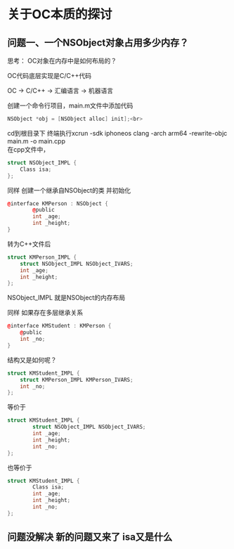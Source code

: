 关于OC本质的探讨
==
问题一、一个NSObject对象占用多少内存？
--
 思考： OC对象在内存中是如何布局的？<br> 
 
OC代码底层实现是C/C++代码<br> 

OC ->  C/C++  -> 汇编语言 -> 机器语言<br> 

创建一个命令行项目，main.m文件中添加代码<br> 
```cpp
NSObject *obj = [NSObject alloc] init];<br> 
```
cd到根目录下 终端执行xcrun -sdk iphoneos clang -arch arm64 -rewrite-objc main.m -o main.cpp
<br> 
在cpp文件中，<br> 
```cpp
struct NSObject_IMPL {
    Class isa;
}; 
```

同样 创建一个继承自NSObject的类 并初始化<br> 
```cpp
@interface KMPerson : NSObject {
        @public
        int _age;
        int _height; 
}
```
转为C++文件后
```cpp
struct KMPerson_IMPL { 
    struct NSObject_IMPL NSObject_IVARS; 
    int _age;
    int _height;
};
```

NSObject_IMPL 就是NSObject的内存布局<br> 

同样 如果存在多层继承关系
```cpp
@interface KMStudent : KMPerson {
    @public
    int _no;
}
```
结构又是如何呢？
```cpp
struct KMStudent_IMPL {
    struct KMPerson_IMPL KMPerson_IVARS;
    int _no; 
};
```
等价于 
```cpp
struct KMStudent_IMPL {
        struct NSObject_IMPL NSObject_IVARS;
        int _age;
        int _height;
        int _no; 
};
``` 
也等价于
```cpp
struct KMStudent_IMPL {
        Class isa;
        int _age;
        int _height;
        int _no;
};
```

问题没解决 新的问题又来了 isa又是什么
--
